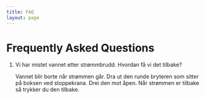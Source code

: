 ```yaml
---
title: FAQ
layout: page
---
```


# Frequently Asked Questions

1. Vi har mistet vannet etter strømmbrudd. Hvordan få vi det tilbake?

    Vannet blir borte når strømmen går. Dra ut den runde bryteren som sitter på boksen ved stoppekrana. Drei den mot åpen. Når strømmen er tilbake så trykker du den tilbake.
